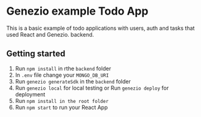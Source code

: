# Genezio example Todo App

  

This is a basic example of todo applications with users, auth and tasks that used React and Genezio. backend.

  

## Getting started

  

1. Run `npm install` in rthe `backend` folder
2. In `.env` file change your `MONGO_DB_URI`
3. Run `genezio generateSdk` in the `backend` folder
4. Run `genezio local` for local testing or Run `genezio deploy` for deployment
5. Run `npm install in the root folder`
6. Run `npm start` to run your React App 
